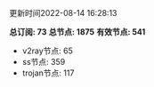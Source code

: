 更新时间2022-08-14 16:28:13

**总订阅: 73**
**总节点: 1875**
**有效节点: 541**
- v2ray节点: 65
- ss节点: 359
- trojan节点: 117
